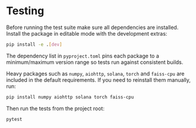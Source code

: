 # Testing

Before running the test suite make sure all dependencies are installed.
Install the package in editable mode with the development extras:

```bash
pip install -e .[dev]
```
The dependency list in `pyproject.toml` pins each package to a
minimum/maximum version range so tests run against consistent builds.

Heavy packages such as `numpy`, `aiohttp`, `solana`, `torch` and
`faiss-cpu` are included in the default requirements. If you need to
reinstall them manually, run:

```bash
pip install numpy aiohttp solana torch faiss-cpu
```

Then run the tests from the project root:

```bash
pytest
```
